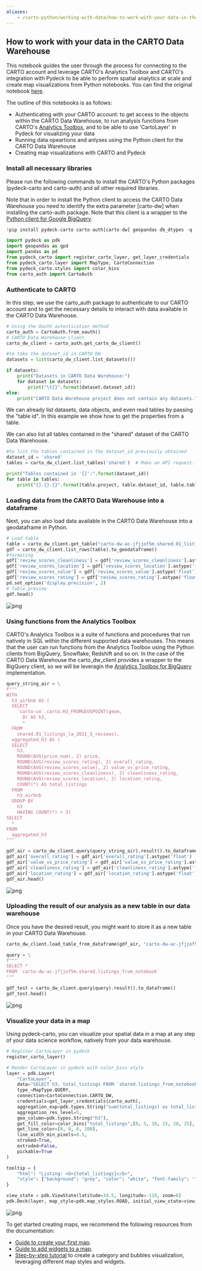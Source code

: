 ```yaml
---
aliases:
    - /carto-python/working-with-data/how-to-work-with-your-data-in-the-carto-data-warehouse
---
```


## How to work with your data in the CARTO Data Warehouse

This notebook guides the user through the process for connecting to the CARTO account and leverage CARTO's Analytics Toolbox and CARTO's integration with Pydeck to be able to perform spatial analytics at scale and create map visualizations from Python notebooks. You can find the original notebook [here](https://colab.research.google.com/drive/1Zu2vI9uV-kINp1Nw2MmMYx-j0LQA7dgD?usp=sharing).

The outline of this notebooks is as follows:

*   Authenticating with your CARTO account: to get access to the objects within the CARTO Data Warehouse, to run analysis functions from CARTO's [Analytics Toolbox](https://docs.carto.com/analytics-toolbox-bigquery/overview/getting-started/), and to be able to use 'CartoLayer' in Pydeck for visualizing your data
*   Running data opeartions and anlyses using the Python client for the CARTO Data Warehouse
*   Creating map visualizations with CARTO and Pydeck


### Install all necessary libraries

Please run the following commands to install the CARTO's Python packages (pydeck-carto and carto-auth) and all other required libraries.

Note that in order to install the Python client to access the CARTO Data Warehouse you need to identify the extra parameter [carto-dw] when installing the carto-auth package. Note that this client is a wrapper to the [Python client for Google BigQuery](https://googleapis.dev/python/bigquery/latest/index.html).


```python
!pip install pydeck-carto carto-auth[carto-dw] geopandas db_dtypes -q
```


```python
import pydeck as pdk
import geopandas as gpd
import pandas as pd
from pydeck_carto import register_carto_layer, get_layer_credentials
from pydeck_carto.layer import MapType, CartoConnection
from pydeck_carto.styles import color_bins
from carto_auth import CartoAuth
```

### Authenticate to CARTO

In this step, we use the carto_auth package to authenticate to our CARTO account and to get the necessary details to interact with data available in the CARTO Data Warehouse.



```python
# Using the Oauth autentication method
carto_auth = CartoAuth.from_oauth()
# CARTO Data Warehouse client
carto_dw_client = carto_auth.get_carto_dw_client()
```


```python
#to take the dataset_id in CARTO DW
datasets = list(carto_dw_client.list_datasets()) 

if datasets:
    print("Datasets in CARTO Data Warehouse:")
    for dataset in datasets:
        print("\t{}".format(dataset.dataset_id))
else:
    print("CARTO Data Warehouse project does not contain any datasets.")
```


We can already list datasets, data objects, and even read tables by passing the "table id". In this example we show how to get the properties from a table.

We can also list all tables contained in the "shared" dataset of the CARTO Data Warehouse.


```python
#to list the tables contained in the dataset_id previously obtained
dataset_id = 'shared'
tables = carto_dw_client.list_tables('shared')  # Make an API request.

print("Tables contained in '{}':".format(dataset_id))
for table in tables:
    print("{}.{}.{}".format(table.project, table.dataset_id, table.table_id))
```



### Loading data from the CARTO Data Warehouse into a dataframe
Next, you can also load data available in the CARTO Data Warehouse into a geodataframe in Python.


```python
# Load table
table = carto_dw_client.get_table("carto-dw-ac-jfjjof5m.shared.01_listings_la_2021_5_reviews")
gdf = carto_dw_client.list_rows(table).to_geodataframe()
#formating
gdf['review_scores_cleanliness'] = gdf['review_scores_cleanliness'].astype('float')
gdf['review_scores_location'] = gdf['review_scores_location'].astype('float')
gdf['review_scores_value'] = gdf['review_scores_value'].astype('float')
gdf['review_scores_rating'] = gdf['review_scores_rating'].astype('float')
pd.set_option('display.precision', 2)
# Table preview
gdf.head()
```



    
![png](/img/carto-python/carto-dw-notebook/output_13_1.png)
    


### Using functions from the Analytics Toolbox

CARTO's Analytics Toolbox is a suite of functions and procedures that run natively in SQL within the different supported data warehouses. This means that the user can run functions from the Analytics Toolbox using the Python clients from BigQuery, Snowflake, Redshift and so on. In the case of the CARTO Data Warehouse the carto_dw_client provides a wrapper to the BigQuery client, so we will be leveragin the [Analytics Toolbox for BigQuery](https://docs.carto.com/analytics-toolbox-bigquery/overview/getting-started/) implementation.



```python
query_string_air = \
f"""
WITH
  h3_airbnb AS (
  SELECT
    `carto-un`.carto.H3_FROMGEOGPOINT(geom,
      8) AS h3,
      *
  FROM
    shared.01_listings_la_2021_5_reviews),
  aggregated_h3 AS (
  SELECT
    h3,
    ROUND(AVG(price_num), 2) price,
    ROUND(AVG(review_scores_rating), 2) overall_rating,
    ROUND(AVG(review_scores_value), 2) value_vs_price_rating,
    ROUND(AVG(review_scores_cleanliness), 2) cleanliness_rating,
    ROUND(AVG(review_scores_location), 2) location_rating,
    COUNT(*) AS total_listings
  FROM
    h3_airbnb
  GROUP BY
    h3
	HAVING COUNT(*) > 3)
SELECT
  * 
FROM
  aggregated_h3
"""

gdf_air = carto_dw_client.query(query_string_air).result().to_dataframe()
gdf_air['overall_rating'] = gdf_air['overall_rating'].astype('float')
gdf_air['value_vs_price_rating'] = gdf_air['value_vs_price_rating'].astype('float')
gdf_air['cleanliness_rating'] = gdf_air['cleanliness_rating'].astype('float')
gdf_air['location_rating'] = gdf_air['location_rating'].astype('float')
gdf_air.head()
```



    
![png](/img/carto-python/carto-dw-notebook/output_15_1.png)
    



### Uploading the result of our analysis as a new table in our data warehouse

Once you have the desired result, you might want to store it as a new table in your CARTO Data Warehouse. 


```python
carto_dw_client.load_table_from_dataframe(gdf_air, "carto-dw-ac-jfjjof5m.shared.listings_from_notebook").result()
```




```python
query = \
f"""
SELECT *
FROM `carto-dw-ac-jfjjof5m.shared.listings_from_notebook`
"""

gdf_test = carto_dw_client.query(query).result().to_dataframe()
gdf_test.head()
```



    
![png](/img/carto-python/carto-dw-notebook/output_18_1.png)
    


### Visualize your data in a map
Using pydeck-carto, you can visualize your spatial data in a map at any step of your data science workflow, natively from your data warehouse.


```python
# Register CartoLayer in pydeck
register_carto_layer()

# Render CartoLayer in pydeck with color_bins style
layer = pdk.Layer(
    "CartoLayer",
    data="SELECT h3, total_listings FROM `shared.listings_from_notebook`",
    type_=MapType.QUERY,
    connection=CartoConnection.CARTO_DW,
    credentials=get_layer_credentials(carto_auth),
    aggregation_exp=pdk.types.String("sum(total_listings) as total_listings"),
    aggregation_res_level=5,
    geo_column=pdk.types.String("h3"),
    get_fill_color=color_bins("total_listings",[0, 5, 10, 15, 20, 25], "PinkYl"),
    get_line_color=[0, 0, 0, 100],
    line_width_min_pixels=0.5,
    stroked=True,
    extruded=False,
    pickable=True
)

tooltip = {
    "html": "Listing: <b>{total_listings}</b>",
    "style": {"background": "grey", "color": "white", "font-family": '"Helvetica Neue", Arial', "z-index": "10000"},
}

view_state = pdk.ViewState(latitude=34.5, longitude=-118, zoom=8)
pdk.Deck(layer, map_style=pdk.map_styles.ROAD, initial_view_state=view_state)
```

![png](/img/carto-python/carto-dw-notebook/cartodw_map.png)

To get started creating maps, we recommend the following resources from the documentation:
* [Guide to create your first map](https://docs.carto.com/carto-user-manual/overview/getting-started/#quickstart-guide-to-create-your-first-map).
* [Guide to add widgets to a map](https://docs.carto.com/carto-user-manual/maps/map-settings/#widgets).
* [Step-by-step tutorial](https://docs.carto.com/carto-user-manual/tutorials/build-a-categories-and-bubbles-visualization/) to create a category and bubbles visualization, leveraging different map styles and widgets.
